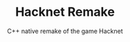 ---
layout: page
title: Hacknet Remake
subtitle: C++ native remake of the game Hacknet
cover-img: "/assets/projects/hacknet/cover.png"
---